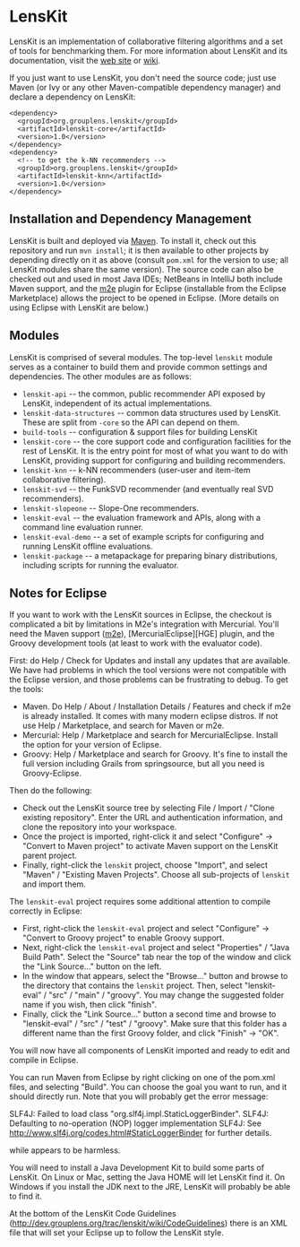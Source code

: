 # LensKit

LensKit is an implementation of collaborative filtering algorithms and
a set of tools for benchmarking them.  For more information about
LensKit and its documentation, visit the [web site][] or [wiki][].

[web site]: http://lenskit.grouplens.org
[wiki]: http://dev.grouplens.org/trac/lenskit

If you just want to use LensKit, you don't need the source code; just use
Maven (or Ivy or any other Maven-compatible dependency manager) and declare
a dependency on LensKit:

    <dependency>
      <groupId>org.grouplens.lenskit</groupId>
      <artifactId>lenskit-core</artifactId>
      <version>1.0</version>
    </dependency>
    <dependency>
      <!-- to get the k-NN recommenders -->
      <groupId>org.grouplens.lenskit</groupId>
      <artifactId>lenskit-knn</artifactId>
      <version>1.0</version>
    </dependency>

## Installation and Dependency Management

LensKit is built and deployed via [Maven][].  To install it, check out
this repository and run `mvn install`; it is then available to other projects by
depending directly on it as above (consult `pom.xml` for the version to use; all LensKit
modules share the same version).  The source code can also be checked out and used
in most Java IDEs; NetBeans in IntelliJ both include Maven support, and the [m2e][]
plugin for Eclipse (installable from the Eclipse Marketplace) allows the project to
be opened in Eclipse. (More details on using Eclipse with LensKit are below.)

[Maven]: http://maven.apache.org
[m2e]: http://eclipse.org/m2e

## Modules

LensKit is comprised of several modules.  The top-level `lenskit`
module serves as a container to build them and provide common settings
and dependencies.  The other modules are as follows:

* `lenskit-api` -- the common, public recommender API exposed by LensKit, independent
  of its actual implementations.
* `lenskit-data-structures` -- common data structures used by LensKit.
  These are split from `-core` so the API can depend on them.
* `build-tools` -- configuration & support files for building LensKit
* `lenskit-core` -- the core support code and configuration facilities for
  the rest of LensKit. It is the entry point for most of what you want to do with
  LensKit, providing support for configuring and building recommenders.
* `lenskit-knn` -- k-NN recommenders (user-user and item-item collaborative
  filtering).
* `lenskit-svd` -- the FunkSVD recommender (and eventually real SVD recommenders).
* `lenskit-slopeone` -- Slope-One recommenders.
* `lenskit-eval` -- the evaluation framework and APIs, along with a command line
  evaluation runner.
* `lenskit-eval-demo` -- a set of example scripts for configuring and running LensKit
  offline evaluations.
* `lenskit-package` -- a metapackage for preparing binary distributions, including
  scripts for running the evaluator.


## Notes for Eclipse

If you want to work with the LensKit sources in Eclipse, the checkout is complicated a bit
by limitations in M2e's integration with Mercurial. You'll need the Maven support ([m2e][]),
[MercurialEclipse][HGE] plugin, and the Groovy development tools (at least to work with the
evaluator code).  

First: do Help / Check for Updates and install any updates that are available.  We have had
problems in which the tool versions were not compatible with the Eclipse version, and those
problems can be frustrating to debug.  To get the tools:

* Maven.  Do Help / About / Installation Details / Features and check if m2e is already installed.
  It comes with many modern eclipse distros.  If not use Help / Marketplace, and search for Maven
  or m2e.
* Mercurial: Help / Marketplace and search for MercurialEclipse.  Install the option for 
  your version of Eclipse.
* Groovy: Help / Marketplace and search for Groovy.  It's fine to install the full version 
  including Grails from springsource, but all you need is Groovy-Eclipse.
 
Then do the following:

* Check out the LensKit source tree by selecting File / Import / "Clone existing repository".
  Enter the URL and authentication information, and clone the repository into your workspace.
* Once the project is imported, right-click it and select "Configure" -> "Convert to Maven project"
  to activate Maven support on the LensKit parent project.
* Finally, right-click the `lenskit` project, choose "Import", and select "Maven" / "Existing
  Maven Projects". Choose all sub-projects of `lenskit` and import them.

The `lenskit-eval` project requires some additional attention to compile correctly in Eclipse:

* First, right-click the `lenskit-eval` project and select "Configure" -> "Convert to 
  Groovy project" to enable Groovy support.
* Next, right-click the `lenskit-eval` project and select "Properties" / "Java Build Path".
  Select the "Source" tab near the top of the window and click the "Link Source..." button on
  the left.
* In the window that appears, select the "Browse..." button and browse to the directory that
  contains the `lenskit` project. Then, select "lenskit-eval" / "src" / "main" / "groovy".
  You may change the suggested folder name if you wish, then click "finish".
* Finally, click the "Link Source..." button a second time and browse to "lenskit-eval" / 
  "src" / "test" / "groovy". Make sure that this folder has a different name than the first
  Groovy folder, and click "Finish" -> "OK".  
  
You will now have all components of LensKit imported and ready to edit and compile in Eclipse.

You can run Maven from Eclipse by right clicking on one of the pom.xml files, and selecting
"Build".  You can choose the goal you want to run, and it should directly run.  Note that you
will probably get the error message:

SLF4J: Failed to load class "org.slf4j.impl.StaticLoggerBinder".
SLF4J: Defaulting to no-operation (NOP) logger implementation
SLF4J: See http://www.slf4j.org/codes.html#StaticLoggerBinder for further details.

while appears to be harmless.

You will need to install a Java Development Kit to build some parts of LensKit.  On Linux or Mac, setting
the Java HOME will let LensKit find it. On Windows if you install the JDK next to the JRE,
LensKit will probably be able to find it.

At the bottom of the LensKit Code Guidelines (http://dev.grouplens.org/trac/lenskit/wiki/CodeGuidelines) there is 
an XML file that will set your Eclipse up to follow the LensKit style.
